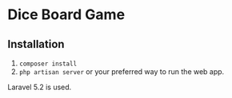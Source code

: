# Dice Board Game

## Installation

1. `composer install`
2. `php artisan server` or your preferred way to run the web app.

Laravel 5.2 is used.